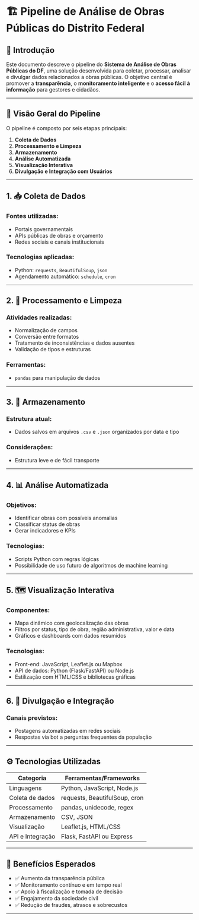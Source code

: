 # 🏗️ Pipeline de Análise de Obras Públicas do Distrito Federal

## 📖 Introdução

Este documento descreve o pipeline do **Sistema de Análise de Obras Públicas do DF**, uma solução desenvolvida para coletar, processar, analisar e divulgar dados relacionados a obras públicas. O objetivo central é promover a **transparência**, o **monitoramento inteligente** e o **acesso fácil à informação** para gestores e cidadãos.

---

## 🔁 Visão Geral do Pipeline

O pipeline é composto por seis etapas principais:

1. **Coleta de Dados**
2. **Processamento e Limpeza**
3. **Armazenamento**
4. **Análise Automatizada**
5. **Visualização Interativa**
6. **Divulgação e Integração com Usuários**

---

## 1. 📥 Coleta de Dados

### Fontes utilizadas:
- Portais governamentais
- APIs públicas de obras e orçamento
- Redes sociais e canais institucionais

### Tecnologias aplicadas:
- Python: `requests`, `BeautifulSoup`, `json`
- Agendamento automático: `schedule`, `cron`

---

## 2. 🧹 Processamento e Limpeza

### Atividades realizadas:
- Normalização de campos
- Conversão entre formatos 
- Tratamento de inconsistências e dados ausentes
- Validação de tipos e estruturas

### Ferramentas:
- `pandas` para manipulação de dados


---

## 3. 💾 Armazenamento

### Estrutura atual:
- Dados salvos em arquivos `.csv` e `.json` organizados por data e tipo

### Considerações:
- Estrutura leve e de fácil transporte


---

## 4. 📊 Análise Automatizada

### Objetivos:
- Identificar obras com possíveis anomalias 
- Classificar status de obras
- Gerar indicadores e KPIs

### Tecnologias:
- Scripts Python com regras lógicas
- Possibilidade de uso futuro de algoritmos de machine learning

---

## 5. 🗺️ Visualização Interativa

### Componentes:
- Mapa dinâmico com geolocalização das obras
- Filtros por status, tipo de obra, região administrativa, valor e data
- Gráficos e dashboards com dados resumidos

### Tecnologias:
- Front-end: JavaScript, Leaflet.js ou Mapbox
- API de dados: Python (Flask/FastAPI) ou Node.js
- Estilização com HTML/CSS e bibliotecas gráficas

---

## 6. 📣 Divulgação e Integração

### Canais previstos:
- Postagens automatizadas em redes sociais
- Respostas via bot a perguntas frequentes da população


---

## ⚙️ Tecnologias Utilizadas

| Categoria           | Ferramentas/Frameworks          |
|---------------------|----------------------------------|
| Linguagens          | Python, JavaScript, Node.js      |
| Coleta de dados     | requests, BeautifulSoup, cron    |
| Processamento       | pandas, unidecode, regex         |
| Armazenamento       | CSV, JSON                        |
| Visualização        | Leaflet.js, HTML/CSS             |
| API e Integração    | Flask, FastAPI ou Express        |

---

## 🎯 Benefícios Esperados

- ✅ Aumento da transparência pública
- ✅ Monitoramento contínuo e em tempo real
- ✅ Apoio à fiscalização e tomada de decisão
- ✅ Engajamento da sociedade civil
- ✅ Redução de fraudes, atrasos e sobrecustos

---


